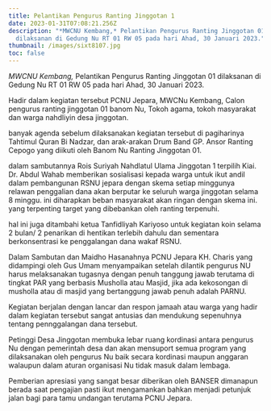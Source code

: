```yaml
---
title: Pelantikan Pengurus Ranting Jinggotan 1
date: 2023-01-31T07:08:21.256Z
description: "*M﻿WCNU Kembang,* Pelantikan Pengurus Ranting Jinggotan 01
  dilaksanan di Gedung Nu RT 01 RW 05 pada hari Ahad, 30 Januari 2023."
thumbnail: /images/sixt8107.jpg
toc: false
---
```

*M﻿WCNU Kembang,* Pelantikan Pengurus Ranting Jinggotan 01 dilaksanan di Gedung Nu RT 01 RW 05 pada hari Ahad, 30 Januari 2023.

H﻿adir dalam kegiatan tersebut PCNU Jepara, MWCNu Kembang, Calon pengurus ranting jinggotan 01 banom Nu, Tokoh agama, tokoh masyarakat dan warga nahdliyin desa jinggotan.

b﻿anyak agenda sebelum dilaksanakan kegiatan tersebut di pagiharinya Tahtimul Quran Bi Nadzar, dan arak-arakan Drum Band GP. Ansor Ranting Cepogo yang diikuti oleh Banom Nu Ranting Jinggotan 01.

d﻿alam sambutannya Rois Suriyah Nahdlatul Ulama Jinggotan 1 terpilih Kiai. Dr. Abdul Wahab memberikan sosialisasi kepada warga untuk ikut andil dalam pembangunan RSNU jepara dengan skema setiap minggunya relawan penggalian dana akan berputar ke seluruh warga jinggotan selama 8 minggu. ini diharapkan beban masyarakat akan ringan dengan skema ini. yang terpenting target yang dibebankan oleh ranting terpenuhi.

h﻿al ini juga ditambahi ketua Tanfidliyah Kariyoso untuk kegiatan koin selama 2 bulan/ 2 penarikan di hentikan terlebih dahulu dan sementara berkonsentrasi ke penggalangan dana wakaf RSNU.

D﻿alam Sambutan dan Maidho Hasanahnya PCNU Jepara KH. Charis yang didampingi oleh Gus Umam menyampaikan setelah dilantik pengurus NU harus melaksanakan tugasnya dengan penuh tanggung jawab terutama di tingkat PAR yang berbasis Musholla atau Masjid, jika ada kekosongan di musholla atau di masjid yang bertanggung jawab penuh adalah PARNU.

K﻿egiatan berjalan dengan lancar dan respon jamaah atau warga yang hadir dalam kegiatan tersebut sangat antusias dan mendukung sepenuhnya tentang pennggalangan dana tersebut.

P﻿etinggi Desa Jinggotan membuka lebar ruang kordinasi antara pengurus Nu dengan pemerintah desa dan akan mensuport semua program yang dilaksanakan oleh pengurus Nu baik secara kordinasi maupun anggaran walaupun dalam aturan organisasi Nu tidak masuk dalam lembaga.

P﻿emberian apresiasi yang sangat besar diberikan oleh BANSER dimanapun berada saat pengajian pasti ikut mengamankan bahkan menjadi petunjuk jalan bagi para tamu undangan terutama PCNU Jepara.